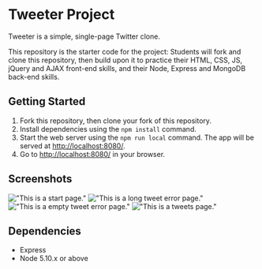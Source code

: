 # Tweeter Project

Tweeter is a simple, single-page Twitter clone.

This repository is the starter code for the project: Students will fork and clone this repository, then build upon it to practice their HTML, CSS, JS, jQuery and AJAX front-end skills, and their Node, Express and MongoDB back-end skills.

## Getting Started

1. Fork this repository, then clone your fork of this repository.
2. Install dependencies using the `npm install` command.
3. Start the web server using the `npm run local` command. The app will be served at <http://localhost:8080/>.
4. Go to <http://localhost:8080/> in your browser.
## Screenshots
!["This is a start page."](#https://github.com/hajhana/tweeter/blob/master/docs/Start%20page.png)
!["This is a long tweet error page."](#https://github.com/hajhana/tweeter/blob/master/docs/Too%20long%20tweet.png)
!["This is a empty tweet error page."](#https://github.com/hajhana/tweeter/blob/master/docs/Empty%20tweet.png)
!["This is a tweets page."](#https://github.com/hajhana/tweeter/blob/master/docs/Tweet%20posted.png)

## Dependencies

- Express
- Node 5.10.x or above
